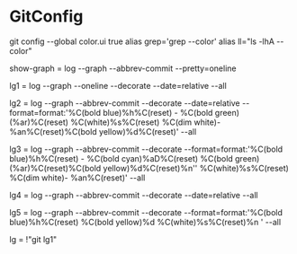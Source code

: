 # GitConfig

git config --global color.ui true
alias grep='grep --color'
alias ll="ls -lhA  --color"


show-graph = log --graph --abbrev-commit --pretty=oneline
    
lg1 = log --graph --oneline --decorate --date=relative --all	
    
lg2 = log --graph --abbrev-commit --decorate --date=relative --format=format:'%C(bold blue)%h%C(reset) - %C(bold green)(%ar)%C(reset) %C(white)%s%C(reset) %C(dim white)- %an%C(reset)%C(bold yellow)%d%C(reset)' --all
   
lg3 = log --graph --abbrev-commit --decorate --format=format:'%C(bold blue)%h%C(reset) - %C(bold cyan)%aD%C(reset) %C(bold green)(%ar)%C(reset)%C(bold yellow)%d%C(reset)%n''          %C(white)%s%C(reset) %C(dim white)- %an%C(reset)' --all    
    
lg4 = log --graph --abbrev-commit --decorate --date=relative --all
    
lg5 = log --graph --abbrev-commit --decorate --format=format:'%C(bold blue)%h%C(reset) %C(bold yellow)%d %C(white)%s%C(reset)%n ' --all        
    
lg = !"git lg1"
